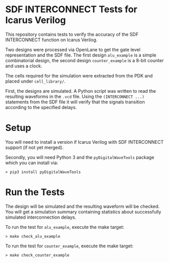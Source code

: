 # SDF INTERCONNECT Tests for Icarus Verilog

This repository contains tests to verify the accuracy of the SDF INTERCONNECT function on Icarus Verilog.

Two designs were processed via OpenLane to get the gate level representation and the SDF file. The first design `alu_example` is a simple combinatorial design, the second design `counter_example` is a 8-bit counter and uses a clock.

The cells required for the simulation were extracted from the PDK and placed under `cell_library/`.

First, the designs are simulated. A Python script was written to read the resulting waveforms in the `.vcd` file. Using the `(INTERCONNECT ...)` statements from the SDF file it will verify that the signals transition according to the specified delays. 

# Setup

You will need to install a version if Icarus Verilog with SDF INTERCONNECT support (if not yet merged).

Secondly, you will need Python 3 and the `pyDigitalWaveTools` package which you can install via:

    > pip3 install pyDigitalWaveTools

# Run the Tests

The design will be simulated and the resulting waveform will be checked. You will get a simulation summary containing statistics about successfully simulated interconnection delays.

To run the test for `alu_example`, execute the make target:

	> make check_alu_example

To run the test for `counter_example`, execute the make target:

	> make check_counter_example